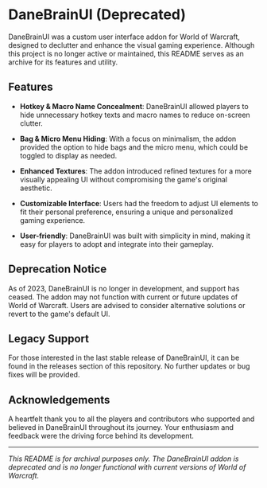 # DaneBrainUI (Deprecated)

DaneBrainUI was a custom user interface addon for World of Warcraft, designed to declutter and enhance the visual gaming experience. Although this project is no longer active or maintained, this README serves as an archive for its features and utility.

## Features

- **Hotkey & Macro Name Concealment**: DaneBrainUI allowed players to hide unnecessary hotkey texts and macro names to reduce on-screen clutter.

- **Bag & Micro Menu Hiding**: With a focus on minimalism, the addon provided the option to hide bags and the micro menu, which could be toggled to display as needed.

- **Enhanced Textures**: The addon introduced refined textures for a more visually appealing UI without compromising the game's original aesthetic.

- **Customizable Interface**: Users had the freedom to adjust UI elements to fit their personal preference, ensuring a unique and personalized gaming experience.

- **User-friendly**: DaneBrainUI was built with simplicity in mind, making it easy for players to adopt and integrate into their gameplay.

## Deprecation Notice

As of 2023, DaneBrainUI is no longer in development, and support has ceased. The addon may not function with current or future updates of World of Warcraft. Users are advised to consider alternative solutions or revert to the game's default UI.

## Legacy Support

For those interested in the last stable release of DaneBrainUI, it can be found in the releases section of this repository. No further updates or bug fixes will be provided.

## Acknowledgements

A heartfelt thank you to all the players and contributors who supported and believed in DaneBrainUI throughout its journey. Your enthusiasm and feedback were the driving force behind its development.

---

*This README is for archival purposes only. The DaneBrainUI addon is deprecated and is no longer functional with current versions of World of Warcraft.*
